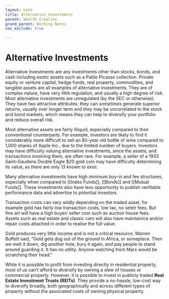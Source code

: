 ```yaml
---
layout: note
title: Alternative Investments
parent: Wealth Creation
grand_parent: Working Notes
nav_exclude: true

---
```

# Alternative Investments
Alternative Investments are any investments other than stocks, bonds, and cash including exotic assets such as a Pablo Picasso collection. Private equity or venture capital, hedge funds, real property, commodities, and tangible assets are all examples of alternative investments. They are of complex nature,  have very little regulation, and usually a high degree of risk. Most alternative investments are unregulated (by the SEC or otherwise). They have two attractive attributes: they can *sometimes* generate superior returns, usually over longer term and they may be uncorrelated to the stock and bond markets, which means they can help to diversify your portfolio and reduce overall risk.

Most alternative assets are fairly illiquid, especially compared to their conventional counterparts. For example, investors are likely to find it considerably more difficult to sell an 80-year old bottle of wine compared to 1,000 shares of Apple Inc., due to the limited number of buyers. Investors may have difficulty valuing alternative investments, since the assets, and transactions involving them, are often rare. For example, a seller of a 1933 Saint-Gaudens Double Eagle $20 gold coin may have difficulty determining its value, as there are only 13 known to exist.

Many alternative investments have high minimum buy-in and fee structures, especially when compared to [[Index Funds]], [[Bonds]] and [[Mutual Funds]]. These investments also have less opportunity to publish verifiable performance data and advertise to potential investors. 

Transaction costs can vary wildly depending on the traded asset, for example gold has fairly low transaction costs, low tax, no selelr fees. But fine art will have a high buyer/ seller cost such as auction house fees. Assets such as real estate and classic cars will also have maintainice and/or repair costs attached in order to realise the full value.

Gold produces very little income and is not a critical resource. Warren Buffett said, “Gold gets dug out of the ground in Africa, or someplace. Then we melt it down, dig another hole, bury it again, and pay people to stand around guarding it. It has no utility. Anyone watching from Mars would be scratching their head.”

While it is possible to profit from investing directly in residential property, most of us can’t afford to diversify by owning a slew of houses or commercial property. However, it is possible to invest in publicly traded **Real Estate Investment Trusts (REITs)**. They provide a no-hassle, low-cost way to diversify broadly, both geographically and across different types of property without the associated costs of owning physical property.